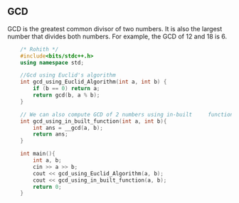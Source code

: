 <!-- Author : Rohith -->
## GCD

GCD is the greatest common divisor of two numbers. It is also the largest number that divides both numbers. For example, the GCD of $12$ and $18$ is $6$.

```cpp
    /* Rohith */
    #include<bits/stdc++.h>
    using namespace std;

    //Gcd using Euclid's algorithm
    int gcd_using_Euclid_Algorithm(int a, int b) {
        if (b == 0) return a;
        return gcd(b, a % b);
    }

    // We can also compute GCD of 2 numbers using in-built     function
    int gcd_using_in_built_function(int a, int b){
        int ans = __gcd(a, b);
        return ans;
    }

    int main(){
        int a, b;
        cin >> a >> b;
        cout << gcd_using_Euclid_Algorithm(a, b);
        cout << gcd_using_in_built_function(a, b);
        return 0;
    }

```
